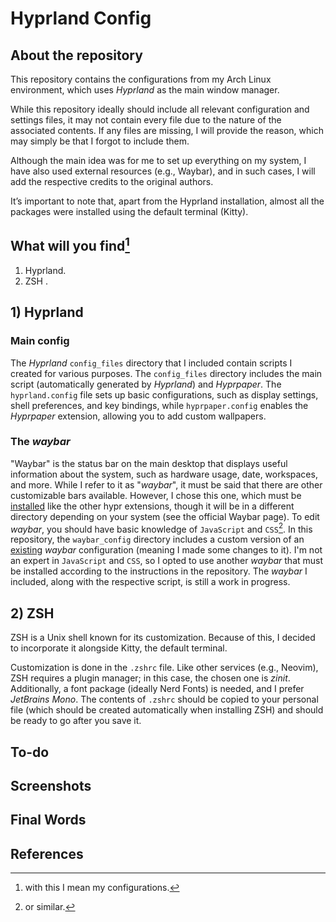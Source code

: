# Hyprland Config

## About the repository
This repository contains the configurations from my Arch Linux environment, which uses *Hyprland* as the main window manager.

While this repository ideally should include all relevant configuration and settings files, it may not contain every file due to the nature of the associated contents. If any files are missing, I will provide the reason, which may simply be that I forgot to include them.

Although the main idea was for me to set up everything on my system, I have also used external resources (e.g., Waybar), and in such cases, I will add the respective credits to the original authors.

It’s important to note that, apart from the Hyprland installation, almost all the packages were installed using the default terminal (Kitty).

## What will you find[^1]
1) Hyprland.
2) ZSH .

## 1) Hyprland 
### Main config
The *Hyprland* ``config_files`` directory that I included contain scripts I created for various purposes. The ```config_files``` directory includes the main script (automatically generated by *Hyprland*) and *Hyprpaper*. The ```hyprland.config``` file sets up basic configurations, such as display settings, shell preferences, and key bindings, while ```hyprpaper.config``` enables the *Hyprpaper* extension, allowing you to add custom wallpapers.

### The *waybar*
"Waybar" is the status bar on the main desktop that displays useful information about the system, such as hardware usage, date, workspaces, and more. While I refer to it as "*waybar*", it must be said that there are other customizable bars available. However, I chose this one, which must be [installed](https://github.com/Alexays/Waybar) like the other hypr extensions, though it will be in a different directory depending on your system (see the official Waybar page). To edit *waybar*, you should have basic knowledge of ```JavaScript``` and ```CSS```[^3]. In this repository, the ```waybar_config``` directory includes a custom version of an [existing](https://github.com/mxkrsv/dotfiles-old/tree/master/.config/waybar) *waybar* configuration (meaning I made some changes to it). I'm not an expert in ```JavaScript``` and ```CSS```, so I opted to use another *waybar* that must be installed according to the instructions in the repository. The *waybar* I included, along with the respective script, is still a work in progress.

## 2) ZSH
ZSH is a Unix shell known for its customization. Because of this, I decided to incorporate it alongside Kitty, the default terminal.

Customization is done in the ```.zshrc``` file. Like other services (e.g., Neovim), ZSH requires a plugin manager; in this case, the chosen one is *zinit*. Additionally, a font package (ideally Nerd Fonts) is needed, and I prefer *JetBrains Mono*. The contents of ```.zshrc``` should be copied to your personal file (which should be created automatically when installing ZSH) and should be ready to go after you save it.

## To-do


## Screenshots

## Final Words

## References


[^1]: with this I mean my configurations.
[^2]: that must be installed separately. 
[^3]: or similar.
